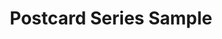 ---
layout: album
title: Postcard Series Sample
hidden: true
description: ['text1','text2']
photos:
 - url: /img/albums/postcard/poster-1.jpg
   description: photo description
 - url: /img/albums/postcard/poster-12.jpg
   description: photo description
---